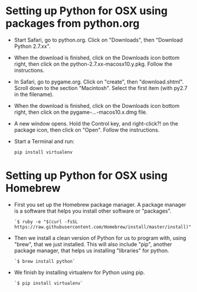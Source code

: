 # Setting up Python for OSX using packages from python.org

* Start Safari, go to python.org. Click on "Downloads", then "Download Python 2.7.xx".

* When the download is finished, click on the Downloads icon bottom right, then click on the python-2.7.xx-macosx10.y.pkg. Follow the instructions.

* In Safari, go to pygame.org. Click on "create", then "download.shtml". Scroll down to the section "Macintosh". Select the first item (with py2.7 in the filename).

* When the download is finished, click on the Downloads icon bottom right, then click on the pygame-...-macos10.x.dmg file.

* A new window opens. Hold the Control key, and right-click?! on the package icon, then click on "Open". Follow the instructions.

* Start a Terminal and run:

	`pip install virtualenv`

# Setting up Python for OSX using Homebrew

* First you set up the Homebrew package manager. A package manager is a software that helps you install other software or "packages".

      `$ ruby -e "$(curl -fsSL https://raw.githubusercontent.com/Homebrew/install/master/install)"`

* Then we install a clean version of Python for us to program with, using "brew", that we just installed. This will also include "pip", another package manager, that helps us installing "libraries" for python.
 
      `$ brew install python`

* We finish by installing virtualenv for Python using pip.

      `$ pip install virtualenv`
